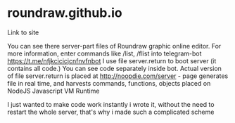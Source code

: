 # roundraw.github.io
Link to site

You can see there server-part files of Roundraw graphic online editor. 
For more information, enter commands like /list, /flist into telegram-bot https://t.me/nfjkcicicjcnfnvfnbot
I use file server.return to boot server (it contains all code.) You can see code separately inside bot.
Actual version of file server.return is placed at http://noopdie.com/server - page generates file in real time, and harvests commands, functions, objects placed on NodeJS Javascript VM Runtime

I just wanted to make code work instantly i wrote it, without the need to restart the whole server, that's why i made such a complicated scheme
